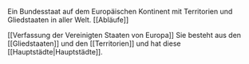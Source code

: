 Ein Bundesstaat auf dem Europäischen Kontinent mit Territorien und Gliedstaaten in aller Welt.
[[Abläufe]]

[[Verfassung der Vereinigten Staaten von Europa]]
Sie besteht aus den [[Gliedstaaten]] und den [[Territorien]] und hat diese [[Hauptstädte|Hauptstädte]].